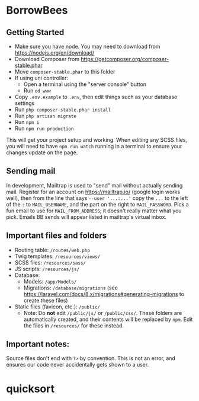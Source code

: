 # BorrowBees

## Getting Started

 - Make sure you have node. You may need to download from https://nodejs.org/en/download/
 - Download Composer from https://getcomposer.org/composer-stable.phar
 - Move `composer-stable.phar` to this folder
 - If using uni controller:
    - Open a terminal using the "server console" button
    - Run `cd www`
 - Copy `.env.example` to `.env`, then edit things such as your database settings
 - Run `php composer-stable.phar install`
 - Run `php artisan migrate`
 - Run `npm i`
 - Run `npm run production`

This will get your project setup and working. When editing any SCSS files, you
will need to have `npm run watch` running in a terminal to ensure your changes
update on the page.

## Sending mail

In development, Mailtrap is used to "send" mail without actually sending mail.
Register for an account on https://mailtrap.io/ (google login works well), then
from the line that says `--user '...:...'` copy the `...` to the left of the `:`
to `MAIL_USERNAME`, and the part on the right to `MAIL_PASSWORD`. Pick a fun
email to use for `MAIL_FROM_ADDRESS`; it doesn't really matter what you pick.
Emails BB sends will appear listed in mailtrap's virtual inbox.

## Important files and folders

 - Routing table: `/routes/web.php`
 - Twig templates: `/resources/views/`
 - SCSS files: `/resources/sass/`
 - JS scripts: `/resources/js/`
 - Database:
    - Models: `/app/Models/`
    - Migrations: `/database/migrations` (see https://laravel.com/docs/8.x/migrations#generating-migrations to create these files)
 - Static files (favicon, etc.): `/public/`
    - Note: Do **not** edit `/public/js/` or `/public/css/`. These folders are
      automatically created, and their contents will be replaced by `npm`.
      Edit the files in `/resources/` for these instead.

## Important notes:

Source files don't end with `?>` by convention. This is not an error, and
ensures our code never accidentally gets shown to a user.
# quicksort
